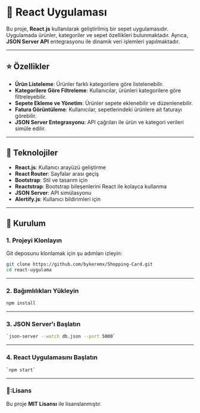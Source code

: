 # :shopping_cart: **React Uygulaması**

Bu proje, **React.js** kullanılarak geliştirilmiş bir sepet uygulamasıdır. Uygulamada ürünler, kategoriler ve  sepet  özellikleri bulunmaktadır. Ayrıca, **JSON Server API** entegrasyonu ile dinamik veri işlemleri yapılmaktadır.

---

## :star: **Özellikler**
- **Ürün Listeleme**: Ürünler farklı kategorilere göre listelenebilir.
- **Kategorilere Göre Filtreleme**: Kullanıcılar, ürünleri kategorilere göre filtreleyebilir.
- **Sepete Ekleme ve Yönetim**: Ürünler sepete eklenebilir ve düzenlenebilir.
- **Fatura Görüntüleme**: Kullanıcılar, sepetlerindeki ürünlere ait faturayı görebilir.
- **JSON Server Entegrasyonu**: API çağrıları ile ürün ve kategori verileri simüle edilir.

---

## :wrench: **Teknolojiler**
- **React.js**: Kullanıcı arayüzü geliştirme
- **React Router**: Sayfalar arası geçiş
- **Bootstrap**: Stil ve tasarım için
- **Reactstrap**: Bootstrap bileşenlerini React ile kolayca kullanma
- **JSON Server**: API simülasyonu
- **Alertify.js**: Kullanıcı bildirimleri için

---

## :floppy_disk: **Kurulum**

### 1. Projeyi Klonlayın
Git deposunu klonlamak için şu adımları izleyin:
```bash
git clone https://github.com/bykeremx/Shopping-Card.git
cd react-uygulama
```
---
### 2. Bağımlılıkları Yükleyin


```bash
npm install
```
---
### 3. JSON Server'ı Başlatın
```bash
`json-server --watch db.json --port 5000` 
```
--- 
### 4. React Uygulamasını Başlatın
```bash
`npm start`
```
--- 
### :closed_lock_with_key::**Lisans**
Bu proje **MIT Lisansı** ile lisanslanmıştır.


